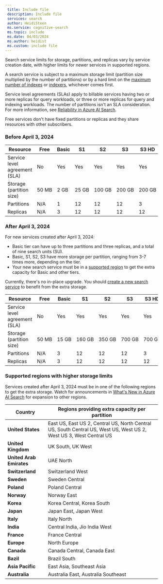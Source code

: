 ```yaml
---
 title: Include file
 description: Include file
 services: search
 author: HeidiSteen
 ms.service: cognitive-search
 ms.topic: include
 ms.date: 04/03/2024
 ms.author: heidist
 ms.custom: include file
---
```


Search service limits for storage, partitions, and replicas vary by service creation date, with higher limits for newer services in supported regions.

A search service is subject to a maximum storage limit (partition size multiplied by the number of partitions) or by a hard limit on the [maximum number of indexes](../articles/search/search-limits-quotas-capacity.md#index-limits) or [indexers](../articles/search/search-limits-quotas-capacity.md#indexer-limits), whichever comes first. 

Service level agreements (SLAs) apply to billable services having two or more replicas for query workloads, or three or more replicas for query and indexing workloads. The number of partitions isn't an SLA consideration. For more information, see [Reliability in Azure AI Search](/azure/search/search-reliability#high-availability).

Free services don't have fixed partitions or replicas and they share resources with other subscribers.

### Before April 3, 2024

| Resource | Free | Basic | S1 | S2 | S3 | S3&nbsp;HD | L1 | L2 |
|----------|-------|------|----|----|----|----------- |----|----|
| Service level agreement (SLA)| No |Yes |Yes |Yes |Yes |Yes |Yes |Yes |
| Storage (partition size) | 50&nbsp;MB |2&nbsp;GB |25&nbsp;GB |100&nbsp;GB |200&nbsp;GB |200&nbsp;GB| 1&nbsp;TB | 2&nbsp;TB  |
| Partitions | N/A |1 |12 |12 |12 |3 |12 |12 |
| Replicas | N/A |3 |12 |12 |12 |12 |12 |12 |

### After April 3, 2024

For new services created after April 3, 2024:

+ Basic tier can have up to three partitions and three replicas, and a total of nine search units (SU).
+ Basic, S1, S2, S3 have more storage per partition, ranging from 3-7 times more, depending on the tier.
+ Your new search service must be in a [supported region](#supported-regions-with-higher-storage-limits) to get the extra capacity for Basic and other tiers.

Currently, there's no in-place upgrade. You should [create a new search service](/azure/search/search-create-service-portal) to benefit from the extra storage.

| Resource | Free | Basic  | S1 | S2 | S3 | S3&nbsp;HD | L1 | L2 |
|----------|------|--------|----|----|----|------------|----|----|
| Service level agreement (SLA) | No |Yes |Yes |Yes |Yes |Yes |Yes |Yes |
| Storage (partition size)  | 50&nbsp;MB | 15&nbsp;GB | 160&nbsp;GB | 350&nbsp;GB | 700&nbsp;GB |700&nbsp;GB| 1&nbsp;TB | 2&nbsp;TB  |
| Partitions | N/A |3 |12 |12 |12 |3 |12 |12 |
| Replicas | N/A | 3 |12 |12 |12 |12 |12 |12 |

### Supported regions with higher storage limits

Services created after April 3, 2024 must be in one of the following regions to get the extra storage. Watch for announcements in [What's New in Azure AI Search](/azure/search/whats-new) for expansion to other regions.

| Country | Regions providing extra capacity per partition |
|---------|------------------------------------------------|
| **United States** | East US​, East US 2, ​Central US​, North Central US​, South Central US​, West US​, West US 2​, West US 3​, West Central US​ |
| **United Kingdom** | UK South​, UK West​ ​ |
| **United Arab Emirates** | UAE North​​ |
| **Switzerland** | Switzerland West​ |
| **Sweden** | Sweden Central​​ |
| **Poland** | Poland Central​​ |
| **Norway** | Norway East​​ |
| **Korea** | Korea Central, Korea South​ ​ |
| **Japan** | Japan East, Japan West​ |
| **Italy** | Italy North​​ |
| **India** | Central India, Jio India West​ ​ |
| **France** | France Central​​ |
| **Europe** | North Europe​​ |
| **Canada** | Canada Central​, Canada East​​ |
| **Bazil** | Brazil South​​ |
| **Asia Pacific** | East Asia, Southeast Asia​ ​ |
| **Australia** | Australia East​, Australia Southeast​​ |
